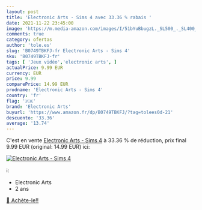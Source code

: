 ```yaml
---
layout: post
title: 'Electronic Arts - Sims 4 avec 33.36 % rabais '
date: 2021-11-22 23:45:00
image: 'https://m.media-amazon.com/images/I/51bYuBbugzL._SL500_._SL400_.jpg'
comments: true
category: ofertas
author: 'tole.es'
slug: 'B0749TBKFJ-fr Electronic Arts - Sims 4'
sku: 'B0749TBKFJ-fr'
tags: [ 'Jeux vidéo','electronic arts', ]
actualPrice: 9.99 EUR
currency: EUR
price: 9.99
comparePrice: 14.99 EUR
prodname: 'Electronic Arts - Sims 4'
country: 'fr'
flag: '🇫🇷'
brand: 'Electronic Arts'
buyurl: 'https://www.amazon.fr/dp/B0749TBKFJ/?tag=tolees0d-21'
descuento: '33.36'
average: '13.74'
---
```


C'est en vente [Electronic Arts - Sims 4](https://www.amazon.fr/dp/B0749TBKFJ/?tag=tolees0d-21)  à  33.36 % de réduction, prix final  9.99 EUR (original: 14.99 EUR) ici:

[![Electronic Arts - Sims 4](https://m.media-amazon.com/images/I/51bYuBbugzL._SL500_._SL400_.jpg)](https://www.amazon.fr/dp/B0749TBKFJ/?tag=tolees0d-21)

ℹ️:

- Electronic Arts
- 2 ans

[🛒 Achète-le!!](https://www.amazon.fr/dp/B0749TBKFJ/?tag=tolees0d-21)

